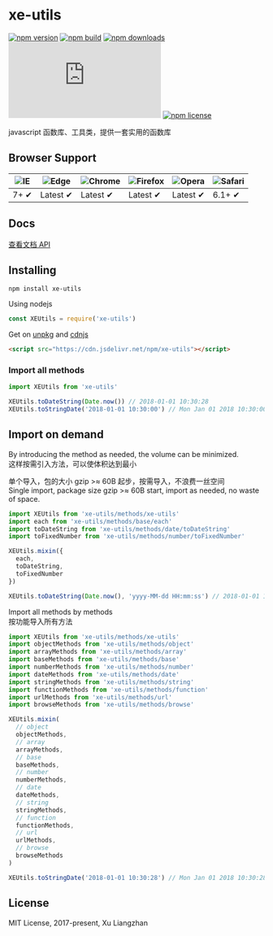 # xe-utils

[![npm version](https://img.shields.io/npm/v/xe-utils.svg?style=flat-square)](https://www.npmjs.org/package/xe-utils)
[![npm build](https://travis-ci.org/xuliangzhan/xe-utils.svg?branch=master)](https://travis-ci.org/xuliangzhan/xe-utils)
[![npm downloads](https://img.shields.io/npm/dm/xe-utils.svg?style=flat-square)](http://npm-stat.com/charts.html?package=xe-utils)
[![gzip size: JS](http://img.badgesize.io/https://unpkg.com/xe-utils/dist/xe-utils.min.js?compression=gzip&label=gzip%20size:%20JS)](https://unpkg.com/xe-utils/lib/index.umd.min.js)
[![npm license](https://img.shields.io/github/license/mashape/apistatus.svg)](https://github.com/xuliangzhan/xe-utils/blob/master/LICENSE)

javascript 函数库、工具类，提供一套实用的函数库

## Browser Support

![IE](https://raw.github.com/alrra/browser-logos/master/src/archive/internet-explorer_7-8/internet-explorer_7-8_48x48.png) | ![Edge](https://raw.github.com/alrra/browser-logos/master/src/edge/edge_48x48.png) | ![Chrome](https://raw.github.com/alrra/browser-logos/master/src/chrome/chrome_48x48.png) | ![Firefox](https://raw.github.com/alrra/browser-logos/master/src/firefox/firefox_48x48.png) | ![Opera](https://raw.github.com/alrra/browser-logos/master/src/opera/opera_48x48.png) | ![Safari](https://raw.github.com/alrra/browser-logos/master/src/safari/safari_48x48.png)
--- | --- | --- | --- | --- | --- |
7+ ✔ | Latest ✔ | Latest ✔ | Latest ✔ | Latest ✔ | 6.1+ ✔ |

## Docs

[查看文档 API](https://xuliangzhan.github.io/xe-utils/)

## Installing

```shell
npm install xe-utils
```

Using nodejs

```javascript
const XEUtils = require('xe-utils')
```

Get on [unpkg](https://unpkg.com/xe-utils/) and [cdnjs](https://cdn.jsdelivr.net/npm/xe-utils/)

```HTML
<script src="https://cdn.jsdelivr.net/npm/xe-utils"></script>
```

### Import all methods

```javascript
import XEUtils from 'xe-utils'

XEUtils.toDateString(Date.now()) // 2018-01-01 10:30:28
XEUtils.toStringDate('2018-01-01 10:30:00') // Mon Jan 01 2018 10:30:00 GMT+0800 (中国标准时间)
```

## Import on demand

By introducing the method as needed, the volume can be minimized.  
这样按需引入方法，可以使体积达到最小

单个导入，包的大小 gzip >≈ 60B 起步，按需导入，不浪费一丝空间  
Single import, package size gzip >≈ 60B start, import as needed, no waste of space.

```javascript
import XEUtils from 'xe-utils/methods/xe-utils'
import each from 'xe-utils/methods/base/each'
import toDateString from 'xe-utils/methods/date/toDateString'
import toFixedNumber from 'xe-utils/methods/number/toFixedNumber'

XEUtils.mixin({
  each,
  toDateString,
  toFixedNumber
})

XEUtils.toDateString(Date.now(), 'yyyy-MM-dd HH:mm:ss') // 2018-01-01 10:30:28
```

Import all methods by methods  
按功能导入所有方法

```javascript
import XEUtils from 'xe-utils/methods/xe-utils'
import objectMethods from 'xe-utils/methods/object'
import arrayMethods from 'xe-utils/methods/array'
import baseMethods from 'xe-utils/methods/base'
import numberMethods from 'xe-utils/methods/number'
import dateMethods from 'xe-utils/methods/date'
import stringMethods from 'xe-utils/methods/string'
import functionMethods from 'xe-utils/methods/function'
import urlMethods from 'xe-utils/methods/url'
import browseMethods from 'xe-utils/methods/browse'

XEUtils.mixin(
  // object
  objectMethods,
  // array
  arrayMethods,
  // base
  baseMethods,
  // number
  numberMethods,
  // date
  dateMethods,
  // string
  stringMethods,
  // function
  functionMethods,
  // url
  urlMethods,
  // browse
  browseMethods
)

XEUtils.toStringDate('2018-01-01 10:30:28') // Mon Jan 01 2018 10:30:28 GMT+0800 (中国标准时间)
```

## License

MIT License, 2017-present, Xu Liangzhan
